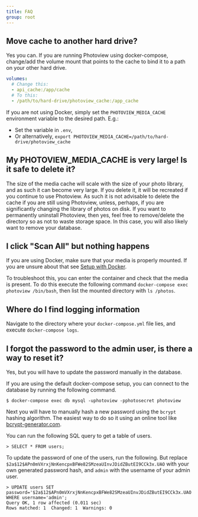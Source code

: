 ```yaml
---
title: FAQ
group: root
---
```


## Move cache to another hard drive?

Yes you can. If you are running Photoview using docker-compose, change/add the volume mount that points to the cache to bind it to a path on your other hard drive.

```yml
volumes:
  # Change this:
  - api_cache:/app/cache
  # To this:
  - /path/to/hard-drive/photoview_cache:/app_cache
```

If you are not using Docker, simply set the `PHOTOVIEW_MEDIA_CACHE` environment variable to the desired path. E.g.:

- Set the variable in `.env`,
- Or alternatively, `export PHOTOVIEW_MEDIA_CACHE=/path/to/hard-drive/photoview_cache`

## My PHOTOVIEW_MEDIA_CACHE is very large! Is it safe to delete it?

The size of the media cache will scale with the size of your photo library, and as such it can become very large.
If you delete it, it will be recreated if you continue to use Photoview.
As such it is not advisable to delete the cache if you are still using Photoview, unless, perhaps, if you are significantly changing the library of photos on disk.
If you want to permanently uninstall Photoview, then yes, feel free to remove/delete the directory so as not to waste storage space.
In this case, you will also likely want to remove your database.

## I click "Scan All" but nothing happens

If you are using Docker, make sure that your media is properly mounted. If you are unsure about that see [Setup with Docker](/docs/installation-docker/).

To troubleshoot this, you can enter the container and check that the media is present.
To do this execute the following command `docker-compose exec photoview /bin/bash`, then list the mounted directory with `ls /photos`.

## Where do I find logging information

Navigate to the directory where your `docker-compose.yml` file lies, and execute `docker-compose logs`.

## I forgot the password to the admin user, is there a way to reset it?

Yes, but you will have to update the password manually in the database.

If you are using the default docker-compose setup, you can connect to the database by running the following command.

```shell
$ docker-compose exec db mysql -uphotoview -pphotosecret photoview
```

Next you will have to manually hash a new password using the `bcrypt` hashing algorithm.
The easiest way to do so it using an online tool like [bcrypt-generator.com](https://bcrypt-generator.com/).

You can run the following SQL query to get a table of users.

```shell
> SELECT * FROM users;
```

To update the password of one of the users, run the following. But replace `$2a$12$APn0mVXrxjNnKencpxBFWe82SMzeaUInvJDidZButEI9CCk3x.UAO` with your own generated password hash,
and `admin` with the username of your admin user.

```shell
> UPDATE users SET password='$2a$12$APn0mVXrxjNnKencpxBFWe82SMzeaUInvJDidZButEI9CCk3x.UAO' WHERE username='admin';
Query OK, 1 row affected (0.011 sec)
Rows matched: 1  Changed: 1  Warnings: 0
```
